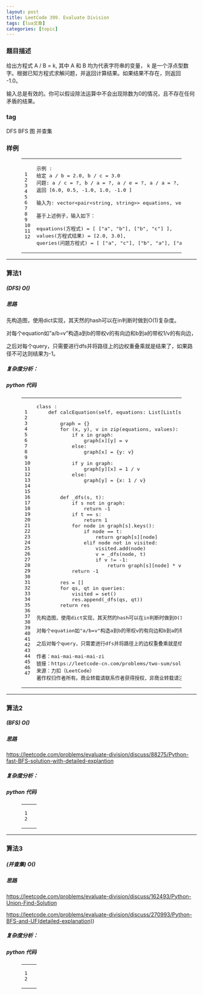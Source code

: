 ```yaml
---
layout: post
title: LeetCode 399. Evaluate Division 
tags: [lua文章]
categories: [topic]
---
```

<h3 id="题目描述"><a href="#题目描述" class="headerlink" title="题目描述"></a>题目描述</h3><p>给出方程式 A / B = k, 其中 A 和 B 均为代表字符串的变量， k 是一个浮点型数字。根据已知方程式求解问题，并返回计算结果。如果结果不存在，则返回 -1.0。</p>
<p>输入总是有效的。你可以假设除法运算中不会出现除数为0的情况，且不存在任何矛盾的结果。</p>
<h3 id="tag"><a href="#tag" class="headerlink" title="tag"></a>tag</h3><p>DFS BFS 图 并查集</p>
<h3 id="样例"><a href="#样例" class="headerlink" title="样例"></a>样例</h3><figure class="highlight plain"><table><tbody><tr><td class="gutter"><pre><span class="line">1</span><br/><span class="line">2</span><br/><span class="line">3</span><br/><span class="line">4</span><br/><span class="line">5</span><br/><span class="line">6</span><br/><span class="line">7</span><br/><span class="line">8</span><br/><span class="line">9</span><br/><span class="line">10</span><br/><span class="line">11</span><br/><span class="line">12</span><br/></pre></td><td class="code"><pre><span class="line">示例 :</span><br/><span class="line">给定 a / b = 2.0, b / c = 3.0</span><br/><span class="line">问题: a / c = ?, b / a = ?, a / e = ?, a / a = ?, x / x = ? </span><br/><span class="line">返回 [6.0, 0.5, -1.0, 1.0, -1.0 ]</span><br/><span class="line"></span><br/><span class="line">输入为: vector&lt;pair&lt;string, string&gt;&gt; equations, vector&lt;double&gt;&amp; values, vector&lt;pair&lt;string, string&gt;&gt; queries(方程式，方程式结果，问题方程式)， 其中 equations.size() == values.size()，即方程式的长度与方程式结果长度相等（程式与结果一一对应），并且结果值均为正数。以上为方程式的描述。 返回vector&lt;double&gt;类型。</span><br/><span class="line"></span><br/><span class="line">基于上述例子，输入如下：</span><br/><span class="line"></span><br/><span class="line">equations(方程式) = [ [&#34;a&#34;, &#34;b&#34;], [&#34;b&#34;, &#34;c&#34;] ],</span><br/><span class="line">values(方程式结果) = [2.0, 3.0],</span><br/><span class="line">queries(问题方程式) = [ [&#34;a&#34;, &#34;c&#34;], [&#34;b&#34;, &#34;a&#34;], [&#34;a&#34;, &#34;e&#34;], [&#34;a&#34;, &#34;a&#34;], [&#34;x&#34;, &#34;x&#34;] ].</span><br/></pre></td></tr></tbody></table></figure>
<hr/>
<h3 id="算法1"><a href="#算法1" class="headerlink" title="算法1"></a>算法1</h3><h5 id="DFS-O"><a href="#DFS-O" class="headerlink" title="(DFS)  O()"></a>(DFS)  O()</h5><h5 id="思路"><a href="#思路" class="headerlink" title="思路"></a>思路</h5><p>先构造图，使用dict实现，其天然的hash可以在in判断时做到O(1)复杂度。</p>
<p>对每个equation如”a/b=v”构造a到b的带权v的有向边和b到a的带权1/v的有向边，</p>
<p>之后对每个query，只需要进行dfs并将路径上的边权重叠乘就是结果了，如果路径不可达则结果为-1。</p>
<h5 id="复杂度分析："><a href="#复杂度分析：" class="headerlink" title="复杂度分析："></a>复杂度分析：</h5><h5 id="python-代码"><a href="#python-代码" class="headerlink" title="python 代码"></a>python 代码</h5><figure class="highlight python"><table><tbody><tr><td class="gutter"><pre><span class="line">1</span><br/><span class="line">2</span><br/><span class="line">3</span><br/><span class="line">4</span><br/><span class="line">5</span><br/><span class="line">6</span><br/><span class="line">7</span><br/><span class="line">8</span><br/><span class="line">9</span><br/><span class="line">10</span><br/><span class="line">11</span><br/><span class="line">12</span><br/><span class="line">13</span><br/><span class="line">14</span><br/><span class="line">15</span><br/><span class="line">16</span><br/><span class="line">17</span><br/><span class="line">18</span><br/><span class="line">19</span><br/><span class="line">20</span><br/><span class="line">21</span><br/><span class="line">22</span><br/><span class="line">23</span><br/><span class="line">24</span><br/><span class="line">25</span><br/><span class="line">26</span><br/><span class="line">27</span><br/><span class="line">28</span><br/><span class="line">29</span><br/><span class="line">30</span><br/><span class="line">31</span><br/><span class="line">32</span><br/><span class="line">33</span><br/><span class="line">34</span><br/><span class="line">35</span><br/><span class="line">36</span><br/><span class="line">37</span><br/><span class="line">38</span><br/><span class="line">39</span><br/><span class="line">40</span><br/><span class="line">41</span><br/><span class="line">42</span><br/><span class="line">43</span><br/><span class="line">44</span><br/><span class="line">45</span><br/><span class="line">46</span><br/><span class="line">47</span><br/></pre></td><td class="code"><pre><span class="line"><span class="class"><span class="keyword">class</span> :</span></span><br/><span class="line">    <span class="function"><span class="keyword">def</span> <span class="title">calcEquation</span><span class="params">(self, equations: List[List[str]], values: List[float], queries: List[List[str]])</span> -&gt; List[float]:</span></span><br/><span class="line">        </span><br/><span class="line">        graph = {}</span><br/><span class="line">        <span class="keyword">for</span> (x, y), v <span class="keyword">in</span> zip(equations, values):</span><br/><span class="line">            <span class="keyword">if</span> x <span class="keyword">in</span> graph:</span><br/><span class="line">                graph[x][y] = v</span><br/><span class="line">            <span class="keyword">else</span>:</span><br/><span class="line">                graph[x] = {y: v}</span><br/><span class="line">                </span><br/><span class="line">            <span class="keyword">if</span> y <span class="keyword">in</span> graph:</span><br/><span class="line">                graph[y][x] = <span class="number">1</span> / v</span><br/><span class="line">            <span class="keyword">else</span>:</span><br/><span class="line">                graph[y] = {x: <span class="number">1</span> / v}</span><br/><span class="line">        </span><br/><span class="line">        </span><br/><span class="line">        <span class="function"><span class="keyword">def</span> <span class="title">_dfs</span><span class="params">(s, t)</span>:</span></span><br/><span class="line">            <span class="keyword">if</span> s <span class="keyword">not</span> <span class="keyword">in</span> graph:</span><br/><span class="line">                <span class="keyword">return</span> <span class="number">-1</span></span><br/><span class="line">            <span class="keyword">if</span> t == s:</span><br/><span class="line">                <span class="keyword">return</span> <span class="number">1</span></span><br/><span class="line">            <span class="keyword">for</span> node <span class="keyword">in</span> graph[s].keys():</span><br/><span class="line">                <span class="keyword">if</span> node == t:</span><br/><span class="line">                    <span class="keyword">return</span> graph[s][node]</span><br/><span class="line">                <span class="keyword">elif</span> node <span class="keyword">not</span> <span class="keyword">in</span> visited:</span><br/><span class="line">                    visited.add(node) </span><br/><span class="line">                    v = _dfs(node, t)</span><br/><span class="line">                    <span class="keyword">if</span> v != <span class="number">-1</span>:</span><br/><span class="line">                        <span class="keyword">return</span> graph[s][node] * v</span><br/><span class="line">            <span class="keyword">return</span> <span class="number">-1</span></span><br/><span class="line"></span><br/><span class="line">        res = []</span><br/><span class="line">        <span class="keyword">for</span> qs, qt <span class="keyword">in</span> queries:</span><br/><span class="line">            visited = set()</span><br/><span class="line">            res.append(_dfs(qs, qt))</span><br/><span class="line">        <span class="keyword">return</span> res</span><br/><span class="line"></span><br/><span class="line">先构造图，使用dict实现，其天然的hash可以在<span class="keyword">in</span>判断时做到O(<span class="number">1</span>)复杂度。</span><br/><span class="line"></span><br/><span class="line">对每个equation如<span class="string">&#34;a/b=v&#34;</span>构造a到b的带权v的有向边和b到a的带权<span class="number">1</span>/v的有向边，</span><br/><span class="line"></span><br/><span class="line">之后对每个query，只需要进行dfs并将路径上的边权重叠乘就是结果了，如果路径不可达则结果为<span class="number">-1</span>。</span><br/><span class="line"></span><br/><span class="line">作者：mai-mai-mai-mai-zi</span><br/><span class="line">链接：https://leetcode-cn.com/problems/two-sum/solution/xian-gou-zao-tu-zai-dfsde-pythonshi-xian-by-mai-ma/</span><br/><span class="line">来源：力扣（LeetCode）</span><br/><span class="line">著作权归作者所有。商业转载请联系作者获得授权，非商业转载请注明出处。</span><br/></pre></td></tr></tbody></table></figure>
<hr/>
<h3 id="算法2"><a href="#算法2" class="headerlink" title="算法2"></a>算法2</h3><h5 id="BFS-O"><a href="#BFS-O" class="headerlink" title="(BFS)  O()"></a>(BFS)  O()</h5><h5 id="思路-1"><a href="#思路-1" class="headerlink" title="思路"></a>思路</h5><p><a href="https://leetcode.com/problems/evaluate-division/discuss/88275/Python-fast-BFS-solution-with-detailed-explantion" target="_blank" rel="noopener noreferrer">https://leetcode.com/problems/evaluate-division/discuss/88275/Python-fast-BFS-solution-with-detailed-explantion</a></p>
<h5 id="复杂度分析：-1"><a href="#复杂度分析：-1" class="headerlink" title="复杂度分析："></a>复杂度分析：</h5><h5 id="python-代码-1"><a href="#python-代码-1" class="headerlink" title="python 代码"></a>python 代码</h5><figure class="highlight python"><table><tbody><tr><td class="gutter"><pre><span class="line">1</span><br/><span class="line">2</span><br/></pre></td><td class="code"><pre><span class="line"></span><br/><span class="line"></span><br/></pre></td></tr></tbody></table></figure>
<hr/>
<h3 id="算法3"><a href="#算法3" class="headerlink" title="算法3"></a>算法3</h3><h5 id="并查集-O"><a href="#并查集-O" class="headerlink" title="(并查集)  O()"></a>(并查集)  O()</h5><h5 id="思路-2"><a href="#思路-2" class="headerlink" title="思路"></a>思路</h5><p><a href="https://leetcode.com/problems/evaluate-division/discuss/162493/Python-Union-Find-Solution" target="_blank" rel="noopener noreferrer">https://leetcode.com/problems/evaluate-division/discuss/162493/Python-Union-Find-Solution</a></p>
<p><a href="https://leetcode.com/problems/evaluate-division/discuss/270993/Python-BFS-and-UF(detailed-explanation" target="_blank" rel="noopener noreferrer">https://leetcode.com/problems/evaluate-division/discuss/270993/Python-BFS-and-UF(detailed-explanation)</a>)</p>
<h5 id="复杂度分析：-2"><a href="#复杂度分析：-2" class="headerlink" title="复杂度分析："></a>复杂度分析：</h5><h5 id="python-代码-2"><a href="#python-代码-2" class="headerlink" title="python 代码"></a>python 代码</h5><figure class="highlight python"><table><tbody><tr><td class="gutter"><pre><span class="line">1</span><br/><span class="line">2</span><br/></pre></td><td class="code"><pre><span class="line"></span><br/><span class="line"></span><br/></pre></td></tr></tbody></table></figure>